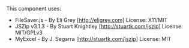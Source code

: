 This component uses:
- FileSaver.js   - By Eli Grey          [http://eligrey.com]        License: X11/MIT
- JSZip v3.1.3   - By Stuart Knightley  [http://stuartk.com/jszip]  License: MIT/GPLv3
- MyExcel        - By J. Segarra        [http://stuartk.com/jszip]  License: MIT
